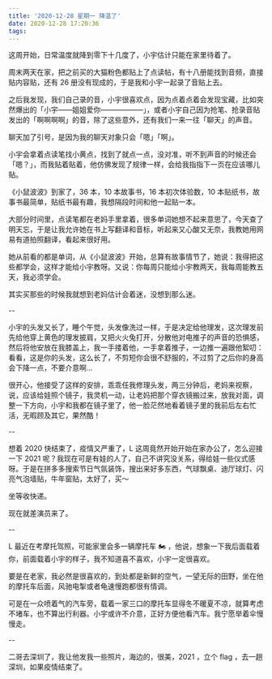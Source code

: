 ```yaml
---
title: '2020-12-28 星期一 降温了'
date: 2020-12-28 17:20:36
tags:
---
```


这周开始，日常温度就降到零下十几度了，小宇估计只能在家里待着了。

周末两天在家，把之前买的大猫粉色都贴上了点读帖，有十八册能找到音频，直接贴内容贴，还有 26 册没有现成的，于是我和小宇一起录了音贴上去。

之后我发现，我们自己录的音，小宇很喜欢点，因为点着点着会发现宝藏，比如突然爆出的「小宇——姐姐爱你——————」，或者小宇自己因为抢笔、抢录音贴发出的「啊啊啊啊」的音，除了这些意外，还有我们一来一往「聊天」的声音。

聊天加了引号，是因为我的聊天对象只会「嗯」「啊」。

小宇会拿着点读笔找小黄点，找到了就点一点，没对准，听不到声音的时候还会「嗯？」，而我贴着贴着，他仿佛发现了规律一样，会给我指指下一页在应该哪儿贴。

《小鼠波波》到家了，36 本，10 本故事书，16 本初次体验数，10 本贴纸书，故事书最简单，贴纸书最有趣，我想隔段时间和他一起贴一本。

大部分时间里，点读笔都在老妈手里拿着，很多单词她想不起来意思了，今天查了明天忘，于是让我允许她在书上写翻译和音标，听起来又心酸又无奈，我教她用网易有道拍照翻译，看起来很好用。

她从前看的都是单词，从《小鼠波波》开始，总算有故事情节了，她说：我得把这些都学会，这样才能给小宇教呀。又说：你每周只能给小宇教两天，我每周能教五天，我必须学会。

其实买那些的时候我就想到老妈估计会着迷，没想到那么迷。

--

小宇的头发又长了，睡个午觉，头发像洗过一样，于是决定给他理发，这次理发前先给他穿上黄色的理发披肩，又把火火兔打开，分散他对电推子的声音的恐惧感，然后将他安放在我膝盖上，我一手搂着他，一手拿着推子，一边推一遍跟他絮叨：看看，这是你的头发，这么长了，不剪短你会很不舒服的，不过剪了之后你的身高会下降一点，不要介意啊...

很开心，他接受了这样的安排，乖乖任我修理头发，两三分钟后，老妈来视察，说，应该给娃照个镜子，我灵机一动，让老妈把那个穿衣镜搬过来，放我对面，调整一下方向，小宇和我都在镜子里了，他一脸茫然地看着镜子里的我前后左右忙活，无暇顾及其它，果然酷！

--

想着 2020 快结束了，疫情又严重了，L 这周竟然开始开始在家办公了，怎么迎接一下 2021 呢？我现在可是有娃的人了，自己不讲究没关系，得给娃一些仪式感呀。于是在拼多多搜索节日气氛装饰，搜出来好多东西，气球飘桌、迪厅球灯、闪亮气泡墙贴，牛年窗贴，太好了，买～

坐等收快递。

现在就差演员来了。

--

L 最近在考摩托驾照，可能家里会多一辆摩托车 🏍️ ，他说，想象一下我后面载着你，前面载着小宇的样子，我不知道喜不喜欢，小宇一定很喜欢。

要是在老家，我必然是很喜欢的，到处都是新鲜的空气，一望无际的田野，坐在他的摩托车后面，风驰电掣或者龟速慢跑都很有情调。

可是在一众喷着气的汽车旁，载着一家三口的摩托车显得冬不暖夏不凉，就算考虑不堵车，也不算出行利器。小宇或许不介意，正好方便他看汽车。我宁愿举着伞慢慢走。

--

二哥去深圳了，我让他发我一些照片，海边的，很美，2021 ，立个 flag ，去一趟深圳，如果疫情结束了。


